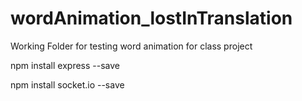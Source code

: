 # wordAnimation_lostInTranslation

Working Folder for testing word animation for class project

npm install express --save

npm install socket.io --save
